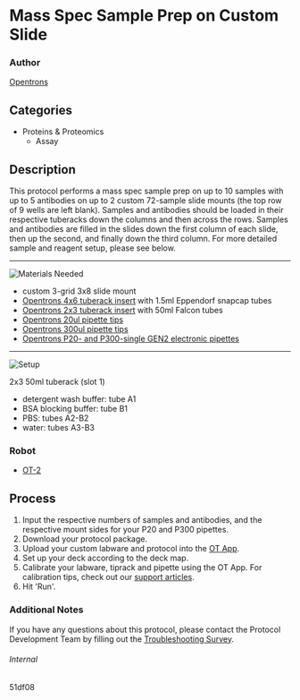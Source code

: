 # Mass Spec Sample Prep on Custom Slide

### Author
[Opentrons](https://opentrons.com/)



## Categories
* Proteins & Proteomics
    * Assay

## Description
This protocol performs a mass spec sample prep on up to 10 samples with up to 5 antibodies on up to 2 custom 72-sample slide mounts (the top row of 9 wells are left blank). Samples and antibodies should be loaded in their respective tuberacks down the columns and then across the rows. Samples and antibodies are filled in the slides down the first column of each slide, then up the second, and finally down the third column. For more detailed sample and reagent setup, please see below.

---
![Materials Needed](https://s3.amazonaws.com/opentrons-protocol-library-website/custom-README-images/001-General+Headings/materials.png)

* custom 3-grid 3x8 slide mount
* [Opentrons 4x6 tuberack insert](https://shop.opentrons.com/collections/verified-labware/products/tube-rack-set-1) with 1.5ml Eppendorf snapcap tubes
* [Opentrons 2x3 tuberack insert](https://shop.opentrons.com/collections/verified-labware/products/tube-rack-set-1) with 50ml Falcon tubes
* [Opentrons 20ul pipette tips](https://shop.opentrons.com/collections/opentrons-tips/products/opentrons-10ul-tips)
* [Opentrons 300ul pipette tips](https://shop.opentrons.com/collections/opentrons-tips/products/opentrons-300ul-tips?variant=15954632802398)
* [Opentrons P20- and P300-single GEN2 electronic pipettes](https://shop.opentrons.com/collections/ot-2-pipettes)

---
![Setup](https://s3.amazonaws.com/opentrons-protocol-library-website/custom-README-images/001-General+Headings/Setup.png)

2x3 50ml tuberack (slot 1)
* detergent wash buffer: tube A1
* BSA blocking buffer: tube B1
* PBS: tubes A2-B2
* water: tubes A3-B3

### Robot
* [OT-2](https://opentrons.com/ot-2)

## Process
1. Input the respective numbers of samples and antibodies, and the respective mount sides for your P20 and P300 pipettes.
2. Download your protocol package.
3. Upload your custom labware and protocol into the [OT App](https://opentrons.com/ot-app).
4. Set up your deck according to the deck map.
5. Calibrate your labware, tiprack and pipette using the OT App. For calibration tips, check out our [support articles](https://support.opentrons.com/en/collections/1559720-guide-for-getting-started-with-the-ot-2).
6. Hit 'Run'.

### Additional Notes
If you have any questions about this protocol, please contact the Protocol Development Team by filling out the [Troubleshooting Survey](https://protocol-troubleshooting.paperform.co/).

###### Internal
51df08
